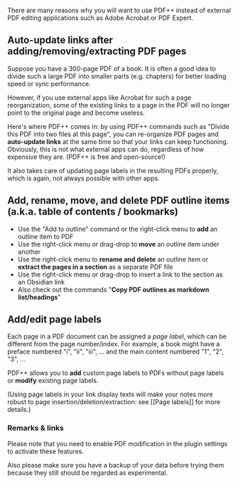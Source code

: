 There are many reasons why you will want to use PDF++ instead of external PDF editing applications such as Adobe Acrobat or PDF Expert.

## Auto-update links after adding/removing/extracting PDF pages

Suppose you have a 300-page PDF of a book. It is often a good idea to divide such a large PDF into smaller parts (e.g. chapters) for better loading speed or sync performance.

However, if you use external apps like Acrobat for such a page reorganization, some of the existing links to a page in the PDF will no longer point to the original page and become useless.

Here's where PDF++ comes in: by using PDF++ commands such as "Divide this PDF into two files at this page", you can re-organize PDF pages and **auto-update links** at the same time so that your links can keep functioning.
Obviously, this is not what external apps can do, regardless of how expensive they are. (PDF++ is free and open-source!)

It also takes care of updating page labels in the resulting PDFs properly, which is again, not always possible with other apps.

## Add, rename, move, and delete PDF outline items (a.k.a. table of contents / bookmarks)

- Use the "Add to outline" command or the right-click menu to **add** an outline item to PDF
- Use the right-click menu or drag-drop to **move** an outline item under another
- Use the right-click menu to **rename and delete** an outline item or **extract the pages in a section** as a separate PDF file
- Use the right-click menu or drag-drop to insert a link to the section as an Obsidian link
- Also check out the commands "**Copy PDF outlines as markdown list/headings**"

## Add/edit page labels

Each page in a PDF document can be assigned a *page label*, which can be different from the page number/index. For example, a book might have a preface numbered "i", "ii", "iii", ... and the main content numbered "1", "2", "3", ...

PDF++ allows you to **add** custom page labels to PDFs without page labels or **modify** existing page labels.

(Using page labels in your link display texts will make your notes more robust to page insertion/deletion/extraction: see [[Page labels]] for more details.)

### Remarks & links

Please note that you need to enable PDF modification in the plugin settings to activate these features. 

Also please make sure you have a backup of your data before trying them because they still should be regarded as experimental.
